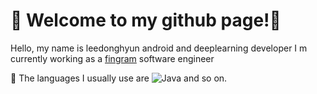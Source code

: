 # 🌱 Welcome to my github page!🌱 
Hello, my name is leedonghyun android and deeplearning developer
I m currently working as a [fingram](https://fingram.com) software engineer
<br>


🤔 The languages I usually use are ![Java](https://img.shields.io/badge/-Java-fc7b03?style=for-the-badge&logo=java&logoColor=fff) and so on.
